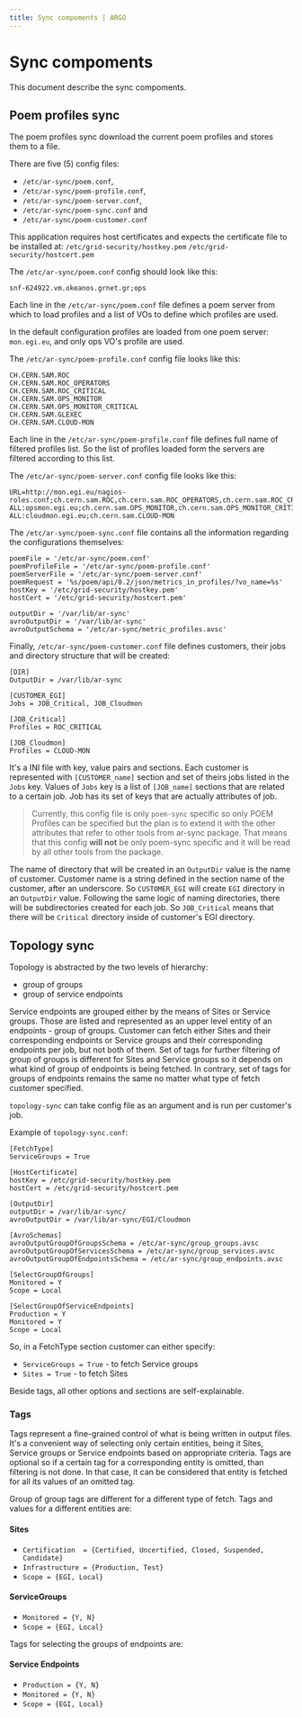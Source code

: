 ```yaml
---
title: Sync compoments | ARGO
---
```


# Sync compoments

This document describe the sync compoments.

##  Poem profiles sync

The poem profiles sync download the current poem profiles and stores them to a file.

There are five (5) config files:

- `/etc/ar-sync/poem.conf`,
- `/etc/ar-sync/poem-profile.conf`,
- `/etc/ar-sync/poem-server.conf`,
- `/etc/ar-sync/poem-sync.conf` and
- `/etc/ar-sync/poem-customer.conf`

This application requires host certificates and expects the certificate file to be installed at:
`/etc/grid-security/hostkey.pem`
`/etc/grid-security/hostcert.pem`

The `/etc/ar-sync/poem.conf` config should look like this:

    snf-624922.vm.okeanos.grnet.gr;ops

Each line in the `/etc/ar-sync/poem.conf` file defines a poem server from which to load profiles and a list of VOs to define which profiles are used.

In the default configuration profiles are loaded from one poem server: `mon.egi.eu`, and only ops VO's profile are used.

The `/etc/ar-sync/poem-profile.conf` config file looks like this:

    CH.CERN.SAM.ROC
    CH.CERN.SAM.ROC_OPERATORS
    CH.CERN.SAM.ROC_CRITICAL
    CH.CERN.SAM.OPS_MONITOR
    CH.CERN.SAM.OPS_MONITOR_CRITICAL
    CH.CERN.SAM.GLEXEC
    CH.CERN.SAM.CLOUD-MON

Each line in the `/etc/ar-sync/poem-profile.conf` file defines full name of filtered profiles list. So the list of profiles loaded form the servers are filtered according to this list.

The `/etc/ar-sync/poem-server.conf` config file looks like this:

    URL=http://mon.egi.eu/nagios-roles.conf;ch.cern.sam.ROC,ch.cern.sam.ROC_OPERATORS,ch.cern.sam.ROC_CRITICAL,ch.cern.sam.GLEXEC
    ALL:opsmon.egi.eu;ch.cern.sam.OPS_MONITOR,ch.cern.sam.OPS_MONITOR_CRITICAL
    ALL:cloudmon.egi.eu;ch.cern.sam.CLOUD-MON

The `/etc/ar-sync/poem-sync.conf` file contains all the information regarding the configurations themselves:

    poemFile = '/etc/ar-sync/poem.conf'
    poemProfileFile = '/etc/ar-sync/poem-profile.conf'
    poemServerFile = '/etc/ar-sync/poem-server.conf'
    poemRequest = '%s/poem/api/0.2/json/metrics_in_profiles/?vo_name=%s'
    hostKey = '/etc/grid-security/hostkey.pem'
    hostCert = '/etc/grid-security/hostcert.pem'
    
    outputDir = '/var/lib/ar-sync'
    avroOutputDir = '/var/lib/ar-sync'
    avroOutputSchema = '/etc/ar-sync/metric_profiles.avsc'

Finally, `/etc/ar-sync/poem-customer.conf` file defines customers, their jobs and directory structure that will be created:

    [DIR]
    OutputDir = /var/lib/ar-sync

    [CUSTOMER_EGI]
    Jobs = JOB_Critical, JOB_Cloudmon

    [JOB_Critical]
    Profiles = ROC_CRITICAL

    [JOB_Cloudmon]
    Profiles = CLOUD-MON

It's a INI file with key, value pairs and sections. Each customer is represented with `[CUSTOMER_name]` section and set of theirs jobs listed in the `Jobs` key. Values of `Jobs` key is a list of `[JOB_name]` sections that are related to a certain job. Job has its set of keys that are actually attributes of job.

>Currently, this config file is only `poem-sync` specific so only POEM Profiles can be specified but the plan is to extend it with the other attributes that refer to other tools from ar-sync package. That means that this config **will not** be only poem-sync specific and it will be read by all other tools from the package.

The name of directory that will be created in an `OutputDir` value is the name of customer. Customer name is a string defined in the section name of the customer, after an underscore. So `CUSTOMER_EGI` will create `EGI` directory in an `OutputDir` value. Following the same logic of naming directories, there will be subdirectories created for each job. So `JOB_Critical` means that there will be `Critical` directory inside of customer's EGI directory.

 ## Topology sync

Topology is abstracted by the two levels of hierarchy:

- group of groups
- group of service endpoints

Service endpoints are grouped either by the means of Sites or Service groups. Those are listed and represented as an upper level entity of an endpoints - group of groups. Customer can fetch either Sites and their corresponding endpoints or Service groups and their corresponding endpoints per job, but not both of them. Set of tags for further filtering of group of groups is different for Sites and Service groups so it depends on what kind of group of endpoints is being fetched. In contrary, set of tags for groups of endpoints remains the same no matter what type of fetch customer specified. 

`topology-sync` can take config file as an argument and is run per customer's job.

Example of `topology-sync.conf`:

    [FetchType]
    ServiceGroups = True

    [HostCertificate]
    hostKey = /etc/grid-security/hostkey.pem
    hostCert = /etc/grid-security/hostcert.pem

    [OutputDir]
    outputDir = /var/lib/ar-sync/
    avroOutputDir = /var/lib/ar-sync/EGI/Cloudmon

    [AvroSchemas]
    avroOutputGroupOfGroupsSchema = /etc/ar-sync/group_groups.avsc
    avroOutputGroupOfServicesSchema = /etc/ar-sync/group_services.avsc
    avroOutputGroupOfEndpointsSchema = /etc/ar-sync/group_endpoints.avsc

    [SelectGroupOfGroups]
    Monitored = Y
    Scope = Local

    [SelectGroupOfServiceEndpoints]
    Production = Y
    Monitored = Y
    Scope = Local


So, in a FetchType section customer can either specify:

- `ServiceGroups = True` - to fetch Service groups
- `Sites = True` - to fetch Sites

Beside tags, all other options and sections are self-explainable.

### Tags

Tags represent a fine-grained control of what is being written in output files. It's a convenient way of selecting only certain entities, being it Sites, Service groups or Service endpoints based on appropriate criteria. Tags are optional so if a certain tag for a corresponding entity is omitted, than filtering is not done. In that case, it can be considered that entity is fetched for all its values of an omitted tag.

Group of group tags are different for a different type of fetch. Tags and values for a different entities are:

#### Sites

* `Certification  = {Certified, Uncertified, Closed, Suspended, Candidate}`
* `Infrastructure = {Production, Test}`
* `Scope = {EGI, Local}`

#### ServiceGroups

* `Monitored = {Y, N}`
* `Scope = {EGI, Local}`

Tags for selecting the groups of endpoints are:

#### Service Endpoints

* `Production = {Y, N}`
* `Monitored = {Y, N}`
* `Scope = {EGI, Local}`

